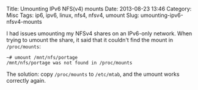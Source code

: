 Title: Umounting IPv6 NFS(v4) mounts
Date: 2013-08-23 13:46
Category: Misc
Tags: ip6, ipv6, linux, nfs4, nfsv4, umount
Slug: umounting-ipv6-nfsv4-mounts

I had issues umounting my NFSv4 shares on an IPv6-only network. When
trying to umount the share, it said that it couldn't find the mount in
`/proc/mounts`:

    ~# umount /mnt/nfs/portage
    /mnt/nfs/portage was not found in /proc/mounts

The solution: copy `/proc/mounts` to `/etc/mtab`, and the umount works
correctly again.
